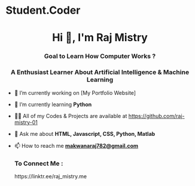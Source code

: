 <h1>Student.Coder</h1>
<h1 align="center">Hi 👋, I'm Raj Mistry</h1>
<h3 align="center" >Goal to Learn How Computer Works ?</h3>
<h3 align="center" >A Enthusiast Learner About Artificial Intelligence & Machine Learning</h3>

- 🔭 I’m currently working on [My Portfolio Website]

- 🌱 I’m currently learning **Python**

- 👨‍💻 All of my Codes & Projects are available at  https://github.com/raj-mistry-01

- 💬 Ask me about **HTML, Javascript, CSS, Python, Matlab**

- 📫 How to reach me **makwanaraj782@gmail.com**

  <h3>To Connect Me : </h3>
  https://linktr.ee/raj_mistry.me

